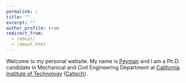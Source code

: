 ```yaml
---
permalink: /
title: ""
excerpt: ""
author_profile: true
redirect_from: 
  - /about/
  - /about.html
---
```


Welcome to my personal website. My name is [Peyman](files/peyman_fa.mp3) and I am a Ph.D. candidate in Mechanical and Civil Engineering Department at [California Institute of Technology](https://www.caltech.edu) ([Caltech](https://www.caltech.edu)). 
